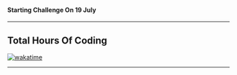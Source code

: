 #### Starting Challenge On 19 July 
---
## Total Hours Of Coding

[![wakatime](https://wakatime.com/badge/user/ddf0c83c-09c7-4b46-8287-2bb40961bac6/project/f266f55f-4c6e-4c7e-8687-028814cb76e3.svg)](https://wakatime.com/badge/user/ddf0c83c-09c7-4b46-8287-2bb40961bac6/project/f266f55f-4c6e-4c7e-8687-028814cb76e3)

---